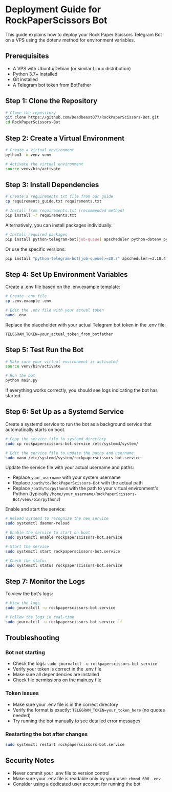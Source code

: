 # Deployment Guide for RockPaperScissors Bot

This guide explains how to deploy your Rock Paper Scissors Telegram Bot on a VPS using the dotenv method for environment variables.

## Prerequisites

- A VPS with Ubuntu/Debian (or similar Linux distribution)
- Python 3.7+ installed
- Git installed
- A Telegram bot token from BotFather

## Step 1: Clone the Repository

```bash
# Clone the repository
git clone https://github.com/Deadbeast077/RockPaperScissors-Bot.git
cd RockPaperScissors-Bot
```

## Step 2: Create a Virtual Environment

```bash
# Create a virtual environment
python3 -m venv venv

# Activate the virtual environment
source venv/bin/activate
```

## Step 3: Install Dependencies

```bash
# Create a requirements.txt file from our guide
cp requirements_guide.txt requirements.txt

# Install from requirements.txt (recommended method)
pip install -r requirements.txt
```

Alternatively, you can install packages individually:

```bash
# Install required packages
pip install python-telegram-bot[job-queue] apscheduler python-dotenv pytz tzlocal
```

Or use the specific versions:

```bash
pip install "python-telegram-bot[job-queue]>=20.7" apscheduler>=3.10.4 pytz>=2023.3 tzlocal>=5.0.1 python-dotenv>=1.0.0
```

## Step 4: Set Up Environment Variables

Create a .env file based on the .env.example template:

```bash
# Create .env file
cp .env.example .env

# Edit the .env file with your actual token
nano .env
```

Replace the placeholder with your actual Telegram bot token in the .env file:

```
TELEGRAM_TOKEN=your_actual_token_from_botfather
```

## Step 5: Test Run the Bot

```bash
# Make sure your virtual environment is activated
source venv/bin/activate

# Run the bot
python main.py
```

If everything works correctly, you should see logs indicating the bot has started.

## Step 6: Set Up as a Systemd Service

Create a systemd service to run the bot as a background service that automatically starts on boot.

```bash
# Copy the service file to systemd directory
sudo cp rockpaperscissors-bot.service /etc/systemd/system/

# Edit the service file to update the paths and username
sudo nano /etc/systemd/system/rockpaperscissors-bot.service
```

Update the service file with your actual username and paths:
- Replace `your_username` with your system username
- Replace `/path/to/RockPaperScissors-Bot` with the actual path
- Replace `/path/to/python3` with the path to your virtual environment's Python (typically `/home/your_username/RockPaperScissors-Bot/venv/bin/python3`)

Enable and start the service:

```bash
# Reload systemd to recognize the new service
sudo systemctl daemon-reload

# Enable the service to start on boot
sudo systemctl enable rockpaperscissors-bot.service

# Start the service
sudo systemctl start rockpaperscissors-bot.service

# Check the status
sudo systemctl status rockpaperscissors-bot.service
```

## Step 7: Monitor the Logs

To view the bot's logs:

```bash
# View the logs
sudo journalctl -u rockpaperscissors-bot.service

# Follow the logs in real-time
sudo journalctl -u rockpaperscissors-bot.service -f
```

## Troubleshooting

### Bot not starting
- Check the logs: `sudo journalctl -u rockpaperscissors-bot.service`
- Verify your token is correct in the .env file
- Make sure all dependencies are installed
- Check file permissions on the main.py file

### Token issues
- Make sure your .env file is in the correct directory
- Verify the format is exactly: `TELEGRAM_TOKEN=your_token_here` (no quotes needed)
- Try running the bot manually to see detailed error messages

### Restarting the bot after changes
```bash
sudo systemctl restart rockpaperscissors-bot.service
```

## Security Notes

- Never commit your .env file to version control
- Make sure your .env file is readable only by your user: `chmod 600 .env`
- Consider using a dedicated user account for running the bot
